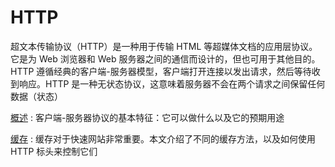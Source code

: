 # HTTP

超文本传输协议（HTTP）是一种用于传输 HTML
等超媒体文档的应用层协议。它是为 Web
浏览器和 Web 服务器之间的通信而设计的，但也可用于其他目的。HTTP
遵循经典的客户端-服务器模型，客户端打开连接以发出请求，然后等待收到响应。HTTP
是一种无状态协议，这意味着服务器不会在两个请求之间保留任何数据（状态）

[概述](overview.md)
: 客户端-服务器协议的基本特征：它可以做什么以及它的预期用途

[缓存](caching.md)
: 缓存对于快速网站非常重要。本文介绍了不同的缓存方法，以及如何使用 HTTP 标头来控制它们
